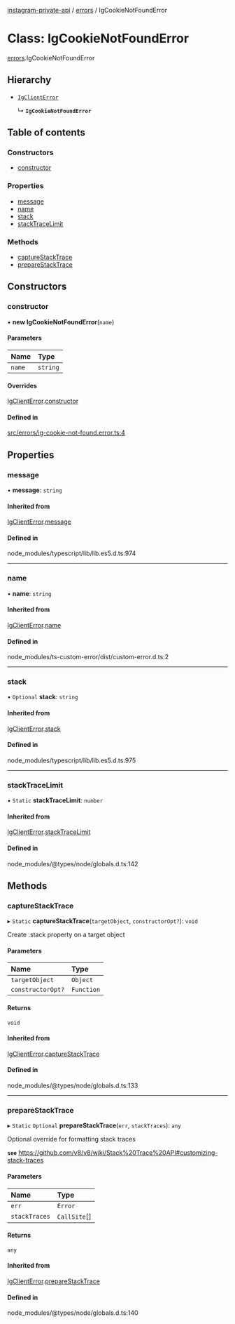 [instagram-private-api](../../README.md) / [errors](../../modules/errors.md) / IgCookieNotFoundError

# Class: IgCookieNotFoundError

[errors](../../modules/errors.md).IgCookieNotFoundError

## Hierarchy

- [`IgClientError`](IgClientError.md)

  ↳ **`IgCookieNotFoundError`**

## Table of contents

### Constructors

- [constructor](IgCookieNotFoundError.md#constructor)

### Properties

- [message](IgCookieNotFoundError.md#message)
- [name](IgCookieNotFoundError.md#name)
- [stack](IgCookieNotFoundError.md#stack)
- [stackTraceLimit](IgCookieNotFoundError.md#stacktracelimit)

### Methods

- [captureStackTrace](IgCookieNotFoundError.md#capturestacktrace)
- [prepareStackTrace](IgCookieNotFoundError.md#preparestacktrace)

## Constructors

### constructor

• **new IgCookieNotFoundError**(`name`)

#### Parameters

| Name | Type |
| :------ | :------ |
| `name` | `string` |

#### Overrides

[IgClientError](IgClientError.md).[constructor](IgClientError.md#constructor)

#### Defined in

[src/errors/ig-cookie-not-found.error.ts:4](https://github.com/Nerixyz/instagram-private-api/blob/4971f34/src/errors/ig-cookie-not-found.error.ts#L4)

## Properties

### message

• **message**: `string`

#### Inherited from

[IgClientError](IgClientError.md).[message](IgClientError.md#message)

#### Defined in

node_modules/typescript/lib/lib.es5.d.ts:974

___

### name

• **name**: `string`

#### Inherited from

[IgClientError](IgClientError.md).[name](IgClientError.md#name)

#### Defined in

node_modules/ts-custom-error/dist/custom-error.d.ts:2

___

### stack

• `Optional` **stack**: `string`

#### Inherited from

[IgClientError](IgClientError.md).[stack](IgClientError.md#stack)

#### Defined in

node_modules/typescript/lib/lib.es5.d.ts:975

___

### stackTraceLimit

▪ `Static` **stackTraceLimit**: `number`

#### Inherited from

[IgClientError](IgClientError.md).[stackTraceLimit](IgClientError.md#stacktracelimit)

#### Defined in

node_modules/@types/node/globals.d.ts:142

## Methods

### captureStackTrace

▸ `Static` **captureStackTrace**(`targetObject`, `constructorOpt?`): `void`

Create .stack property on a target object

#### Parameters

| Name | Type |
| :------ | :------ |
| `targetObject` | `Object` |
| `constructorOpt?` | `Function` |

#### Returns

`void`

#### Inherited from

[IgClientError](IgClientError.md).[captureStackTrace](IgClientError.md#capturestacktrace)

#### Defined in

node_modules/@types/node/globals.d.ts:133

___

### prepareStackTrace

▸ `Static` `Optional` **prepareStackTrace**(`err`, `stackTraces`): `any`

Optional override for formatting stack traces

**`see`** https://github.com/v8/v8/wiki/Stack%20Trace%20API#customizing-stack-traces

#### Parameters

| Name | Type |
| :------ | :------ |
| `err` | `Error` |
| `stackTraces` | `CallSite`[] |

#### Returns

`any`

#### Inherited from

[IgClientError](IgClientError.md).[prepareStackTrace](IgClientError.md#preparestacktrace)

#### Defined in

node_modules/@types/node/globals.d.ts:140
